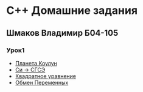 # C++ Домашние задания 
## Шмаков Владимир Б04-105

### Урок1

- [Планета Коулун](https://github.com/ShmakovVladimir/Csnussnus/blob/main/lesson_1/A.cpp)
- [Си -> СГСЭ](https://github.com/ShmakovVladimir/Csnussnus/blob/main/lesson_1/B.cpp)
- [Квадратное уравнение](https://github.com/ShmakovVladimir/Csnussnus/blob/main/lesson_1/C.cpp)
- [Обмен Переменных](https://github.com/ShmakovVladimir/Csnussnus/blob/main/lesson_1/D.cpp)
